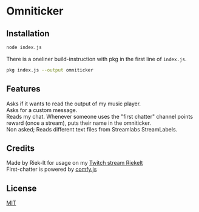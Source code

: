 # Omniticker
## Installation
```bash
node index.js
```
There is a oneliner build-instruction with pkg in the first line of `index.js`.
```bash
pkg index.js --output omniticker
```
## Features
Asks if it wants to read the output of my music player.</br>
Asks for a custom message.</br>
Reads my chat. Whenever someone uses the "first chatter" channel points reward (once a stream), puts their name in the omniticker.</br>
Non asked; Reads different text files from Streamlabs StreamLabels.</br>
## Credits
Made by Riek-lt for usage on my [Twitch stream Riekelt](https://twitch.tv/riekelt)</br>
First-chatter is powered by [comfy.js](https://github.com/instafluff/ComfyJS)</br>
## License
[MIT](https://choosealicense.com/licenses/mit)
